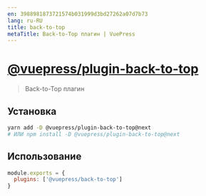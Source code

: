 ```yaml
---
en: 3988981873721574b031999d3bd27262a07d7b73
lang: ru-RU
title: back-to-top
metaTitle: Back-to-Top плагин | VuePress
---
```


# [@vuepress/plugin-back-to-top](https://github.com/vuejs/vuepress/tree/master/packages/%40vuepress/plugin-back-to-top)

> Back-to-Top плагин

## Установка

```bash
yarn add -D @vuepress/plugin-back-to-top@next
# ИЛИ npm install -D @vuepress/plugin-back-to-top@next
```

## Использование

```javascript
module.exports = {
  plugins: ['@vuepress/back-to-top'] 
}
```
